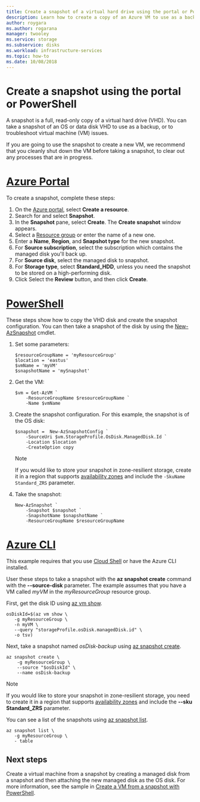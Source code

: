 ```yaml
---
title: Create a snapshot of a virtual hard drive using the portal or PowerShell
description: Learn how to create a copy of an Azure VM to use as a back up or for troubleshooting issues using the portal or PowerShell.
author: roygara
ms.author: rogarana
manager: twooley
ms.service: storage
ms.subservice: disks
ms.workload: infrastructure-services
ms.topic: how-to
ms.date: 10/08/2018
---
```

# Create a snapshot using the portal or PowerShell

A snapshot is a full, read-only copy of a virtual hard drive (VHD). You can take a snapshot of an OS or data disk VHD to use as a backup, or to troubleshoot virtual machine (VM) issues.

If you are going to use the snapshot to create a new VM, we recommend that you cleanly shut down the VM before taking a snapshot, to clear out any processes that are in progress.

# [Azure Portal](#tab/portal)

To create a snapshot, complete these steps:

1. On the [Azure portal](https://portal.azure.com), select **Create a resource**.
1. Search for and select **Snapshot**.
1. In the **Snapshot** pane, select **Create**. The **Create snapshot** window appears.
1. Select a [Resource group](../../azure-resource-manager/management/overview.md#resource-groups) or enter the name of a new one.
1. Enter a **Name**, **Region**, and **Snapshot type** for the new snapshot.
1. For **Source subscription**, select the subscription which contains the managed disk you'll back up.
1. For **Source disk**, select the managed disk to snapshot.
1. For **Storage type**, select **Standard_HDD**, unless you need the snapshot to be stored on a high-performing disk.
1. Click Select the **Review** button, and then click **Create**.

# [PowerShell](#tab/powershell)

These steps show how to copy the VHD disk and create the snapshot configuration. You can then take a snapshot of the disk by using the [New-AzSnapshot](/powershell/module/az.compute/new-azsnapshot) cmdlet.

1. Set some parameters:

   ```azurepowershell-interactive
   $resourceGroupName = 'myResourceGroup' 
   $location = 'eastus' 
   $vmName = 'myVM'
   $snapshotName = 'mySnapshot'  
   ```

2. Get the VM:

   ```azurepowershell-interactive
   $vm = Get-AzVM `
       -ResourceGroupName $resourceGroupName `
       -Name $vmName
   ```

3. Create the snapshot configuration. For this example, the snapshot is of the OS disk:

   ```azurepowershell-interactive
   $snapshot =  New-AzSnapshotConfig `
       -SourceUri $vm.StorageProfile.OsDisk.ManagedDisk.Id `
       -Location $location `
       -CreateOption copy
   ```
   
   > [!NOTE]
   > If you would like to store your snapshot in zone-resilient storage, create it in a region that supports [availability zones](../../availability-zones/az-overview.md) and include the `-SkuName Standard_ZRS` parameter.
   
4. Take the snapshot:

   ```azurepowershell-interactive
   New-AzSnapshot `
       -Snapshot $snapshot `
       -SnapshotName $snapshotName `
       -ResourceGroupName $resourceGroupName 
   ```

# [Azure CLI](#tab/cli)

This example requires that you use [Cloud Shell](https://shell.azure.com/bash) or have the Azure CLI installed.

User these steps  to take a snapshot with the **az snapshot create** command with the **--source-disk** parameter. The example assumes that you have a VM called *myVM* in the *myResourceGroup* resource group.

First, get the disk ID using [az vm show](/cli/azure/vm#az_vm_show).

```azurecli-interactive
osDiskId=$(az vm show \
   -g myResourceGroup \
   -n myVM \
   --query "storageProfile.osDisk.managedDisk.id" \
   -o tsv)
```

Next, take a snapshot named *osDisk-backup* using [az snapshot create](/cli/azure/snapshot#az_snapshot_create).

```azurecli-interactive
az snapshot create \
    -g myResourceGroup \
	--source "$osDiskId" \
	--name osDisk-backup
```

> [!NOTE]
> If you would like to store your snapshot in zone-resilient storage, you need to create it in a region that supports [availability zones](../../availability-zones/az-overview.md) and include the **--sku Standard_ZRS** parameter.

You can see a list of the snapshots using [az snapshot list](/cli/azure/snapshot#az_snapshot_list).

```azurecli-interactive
az snapshot list \
   -g myResourceGroup \
   - table
```

## Next steps

Create a virtual machine from a snapshot by creating a managed disk from a snapshot and then attaching the new managed disk as the OS disk. For more information, see the sample in [Create a VM from a snapshot with PowerShell](/previous-versions/azure/virtual-machines/scripts/virtual-machines-windows-powershell-sample-create-vm-from-snapshot).